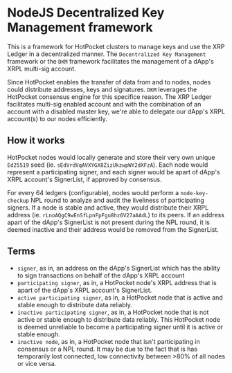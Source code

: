 # NodeJS Decentralized Key Management framework
This is a framework for HotPocket clusters to manage keys and use the XRP Ledger in a decentralized manner. The `Decentralized Key Management` framework or the `DKM` framework facilitates the management of a dApp's XRPL multi-sig account.

Since HotPocket enables the transfer of data from and to nodes, nodes could distribute addresses, keys and signatures. `DKM` leverages the HotPocket consensus engine for this specifice reason. The XRP Ledger facilitates multi-sig enabled account and with the combination of an account with a disabled master key, we're able to delegate our dApp's XRPL account(s) to our nodes efficiently.


## How it works
HotPocket nodes would locally generate and store their very own unique `Ed25519` seed (ie. `sEdVrdVqAVXYGX8ZizUkzwpWY2dXFzA`). Each node would represent a participating signer, and each signer would be apart of dApp's XRPL account's SignerList, if approved by consensus.

For every 64 ledgers (configurable), nodes would perform a `node-key-checkup` NPL round to analyze and audit the liveliness of participating signers. If a node is stable and active, they would distribute their XRPL address (ie. `rLnoAQgC9wEnSfLpnFpFgu8hz6V27aAAdL`) to its peers. If an address apart of the dApp's SignerList is not present during the NPL round, it is deemed inactive and their address would be removed from the SignerList.

## Terms
- `signer`, as in, an address on the dApp's SignerList which has the ability to sign transactions on behalf of the dApp's XRPL account
- `participating signer`, as in, a HotPocket node's XRPL address that is apart of the dApp's XRPL account's SignerList.
- `active participating signer`, as in, a HotPocket node that is active and stable enough to distribute data reliably.
- `inactive participating signer`, as in, a HotPocket node that is not active or stable enough to distribute data reliably. This HotPocket node is deemed unreliable to become a participating signer until it is active or stable enough.
- `inactive node`, as in, a HotPocket node that isn't participating in consensus or a NPL round. It may be due to the fact that is has temporarily lost connected, low connectivity between >80% of all nodes or vice versa.